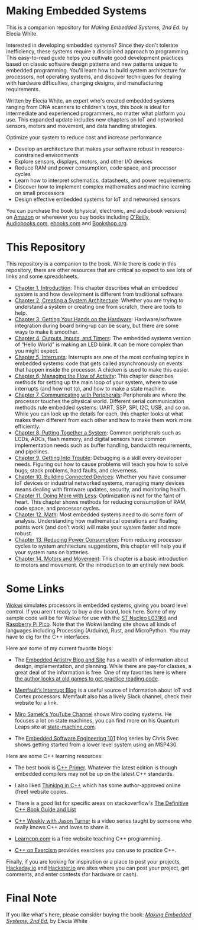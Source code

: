 # Making Embedded Systems

This is a companion repository for _Making Embedded Systems, 2nd Ed._ by Elecia White.

Interested in developing embedded systems? Since they don't tolerate inefficiency, these systems require a disciplined approach to programming. This easy-to-read guide helps you cultivate good development practices based on classic software design patterns and new patterns unique to embedded programming. You'll learn how to build system architecture for processors, not operating systems, and discover techniques for dealing with hardware difficulties, changing designs, and manufacturing requirements.

Written by Elecia White, an expert who's created embedded systems ranging from DNA scanners to children's toys, this book is ideal for intermediate and experienced programmers, no matter what platform you use. This expanded update includes new chapters on IoT and networked sensors, motors and movement, and data handling strategies.

Optimize your system to reduce cost and increase performance

* Develop an architecture that makes your software robust in resource-constrained environments
* Explore sensors, displays, motors, and other I/O devices
* Reduce RAM and power consumption, code space, and processor cycles
* Learn how to interpret schematics, datasheets, and power requirements
* Discover how to implement complex mathematics and machine learning on small processors
* Design effective embedded systems for IoT and networked sensors

You can purchase the book (physical, electronic, and audiobook versions) on [Amazon](https://www.audiobooks.com/audiobook/making-embedded-systems-design-patterns-for-great-software/814297) or whereever you buy books including [O'Reilly](https://www.oreilly.com/library/view/making-embedded-systems/9781098151539/), [Audiobooks.com](https://www.audiobooks.com/audiobook/making-embedded-systems-design-patterns-for-great-software/814297), [ebooks.com](https://www.ebooks.com/en-us/book/211248416/making-embedded-systems/elecia-white/) and [Bookshop.org](https://bookshop.org/p/books/making-embedded-systems-design-patterns-for-great-software/20544051).

# This Repository

This repository is a companion to the book. While there is code in this repository, there are other resources that are critical so expect to see lots of links and some spreadsheets.

* [Chapter 1, Introduction](Ch01_Intro/README.md): This chapter describes what an embedded system is and how development is different from traditional software.
* [Chapter 2, Creating a System Architecture](Ch02_Architecture/README.md): Whether you are trying to understand a system or creating one from scratch, there are tools to help.
* [Chapter 3, Getting Your Hands on the Hardware](Ch03_Hardware/README.md): Hardware/software integration during board bring-up can be scary, but there are some ways to make it smoother.
* [Chapter 4, Outputs, Inputs, and Timers](Ch04_IOTimers/README.md): The embedded systems version of “Hello World” is making an LED blink. It can be more complex than you might expect.
* [Chapter 5, Interrupts](Ch05_Interrupts/README.md): Interrupts are one of the most confusing topics in embedded systems: code that gets called asynchronously on events that happen inside the processor. A chicken is used to make this easier.
* [Chapter 6, Managing the Flow of Activity](Ch06_Flow/README.md): This chapter describes methods for setting up the main loop of your system, where to use interrupts (and how not to), and how to make a state machine.
* [Chapter 7, Communicating with Peripherals](Ch07_Communication/README.md): Peripherals are where the processor touches the physical world. Different serial communication methods rule embedded systems: UART, SSP, SPI, I2C, USB, and so on. While you can look up the details for each, this chapter looks at what makes them different from each other and how to make them work more efficiently.
* [Chapter 8, Putting Together a System](Ch08_Externals/README.md): Common peripherals such as LCDs, ADCs, flash memory, and digital sensors have common implementation needs such as buffer handling, bandwidth requirements, and pipelines.
* [Chapter 9, Getting Into Trouble](Ch09_Debugging/README.md): Debugging is a skill every developer needs. Figuring out how to cause problems will teach you how to solve bugs, stack problems, hard faults, and cleverness.
* [Chapter 10,  Building Connected Devices](Ch10_Connected/README.md): Whether you have consumer IoT devices or industrial networked systems, managing many devices means dealing with firmware updates, security, and monitoring health.
* [Chapter 11, Doing More with Less](Ch11_Resources/README.md): Optimization is not for the faint of heart. This chapter shows methods for reducing consumption of RAM, code space, and processor cycles. 
* [Chapter 12, Math](Ch12_Math/README.md): Most embedded systems need to do some form of analysis. Understanding how mathematical operations and floating points work (and don’t work) will make your system faster and more robust.
* [Chapter 13, Reducing Power Consumption](Ch13_Power/README.md): From reducing processor cycles to system architecture suggestions, this chapter will help you if your system runs on batteries.
* [Chapter 14, Motors and Movement](Ch14_Movement/README.md): This chapter is a basic introduction to motors and movement. Or the introduction to an entirely new book.

# Some Links

[Wokwi](https://wokwi.com/) simulates processors in embedded systems, giving you board level control. If you aren't ready to buy a dev board, look here. Some of my sample code will be for Wokwi for use with the [ST Nucleo L031K6](https://wokwi.com/projects/new/st-nucleo-l031k6) and [Raspberry Pi Pico](https://wokwi.com/projects/new/pi-pico-w-sdk). Note that the Wokwi landing site shows all kinds of languages including Processing (Arduino), Rust, and MicroPython. You may have to dig for the C++ interfaces.

Here are some of my current favorite blogs:  

* The [Embedded Artistry Blog and Site](https://embeddedartistry.com/first-time-here/) has a wealth of information about design, implementation, and planning. While there are pay-for classes, a great deal of the information is free. One of my favorites here is where [the author looks at old games to get practice reading code](https://embeddedartistry.com/blog/2019/05/06/programmers-lets-study-source-code-classics/).
  
* [Memfault’s Interrupt Blog](https://interrupt.memfault.com/blog/) is a useful source of information about IoT and Cortex processors. Memfault also has a lively Slack channel, check their website for a link.
  
* [Miro Samek's YouTube Channel](https://www.youtube.com/c/StateMachineCOM) shows Miro coding systems. He focuses a lot on state machines, you can find more on his Quantum Leaps site at [state-machine.com](https://www.state-machine.com/).
  
* The [Embedded Software Engineering 101](https://embedded.fm/blog/ese101) blog series by Chris Svec shows getting started from a lower level system using an MSP430.

Here are some C++ learning resources:
* The best book is [C++ Primer](https://www.amazon.com/Primer-5th-Stanley-B-Lippman/dp/0321714113). Whatever the latest edition is though embedded compilers may not be up on the latest C++ standards.

* I also liked [Thinking in C++](https://www.amazon.com/dp/0139798099) which has some author-approved online (free) website copies. 

* There is a good list for specific areas on stackoverflow's [The Definitive C++ Book Guide and List](https://stackoverflow.com/questions/388242/the-definitive-c-book-guide-and-list)

* [C++ Weekly with Jason Turner](https://www.youtube.com/channel/UCxHAlbZQNFU2LgEtiqd2Maw) is a video series taught by someone who really knows C++ and loves to share it.
  
* [Learncpp.com](http://Learncpp.com) is a free website teaching C++ programming.

* [C++ on Exercism](https://exercism.org/tracks/cpp/exercises) provides exercises you can use to practice C++.

Finally, if you are looking for inspiration or a place to post your projects, [Hackaday.io](https://hackaday.io/) and [Hackster.io](https://www.hackster.io/) are sites where you can post your project, get comments, and enter contests (for hardware or cash).

# Final Note

If you like what's here, please consider buying the book: [_Making Embedded Systems, 2nd Ed._](https://learning.oreilly.com/library/view/making-embedded-systems/9781098151539/) by Elecia White
